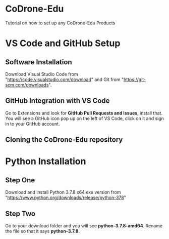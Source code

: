 # CoDrone-Edu
Tutorial on how to set up any CoDrone-Edu Products
# VS Code and GitHub Setup 
## Software Installation
Download Visual Studio Code from "https://code.visualstudio.com/download" and Git from "https://git-scm.com/downloads". 
## GitHub Integration with VS Code 
Go to Extensions and look for $\textbf{GitHub Pull Requests and Issues}$, install that. You will see a GitHub icon pop up on the left of VS Code, click on it and sign in to your GitHub account. 
## Cloning the CoDrone-Edu repository 


# Python Installation
## Step One 
Download and install Python 3.7.8 x64 exe version from "https://www.python.org/downloads/release/python-378"
## Step Two 
Go to your download folder and you will see $\textbf{python-3.7.8-amd64}$. Rename the file so that it says $\textbf{python-3.7.8}$.

